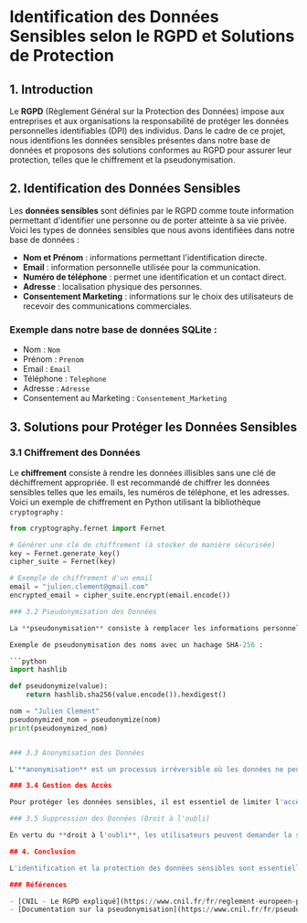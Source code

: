 # Identification des Données Sensibles selon le RGPD et Solutions de Protection

## 1. Introduction

Le **RGPD** (Règlement Général sur la Protection des Données) impose aux entreprises et aux organisations la responsabilité de protéger les données personnelles identifiables (DPI) des individus. Dans le cadre de ce projet, nous identifions les données sensibles présentes dans notre base de données et proposons des solutions conformes au RGPD pour assurer leur protection, telles que le chiffrement et la pseudonymisation.

## 2. Identification des Données Sensibles

Les **données sensibles** sont définies par le RGPD comme toute information permettant d'identifier une personne ou de porter atteinte à sa vie privée. Voici les types de données sensibles que nous avons identifiées dans notre base de données :

- **Nom et Prénom** : informations permettant l'identification directe.
- **Email** : information personnelle utilisée pour la communication.
- **Numéro de téléphone** : permet une identification et un contact direct.
- **Adresse** : localisation physique des personnes.
- **Consentement Marketing** : informations sur le choix des utilisateurs de recevoir des communications commerciales.

### Exemple dans notre base de données SQLite :
- Nom : `Nom`
- Prénom : `Prenom`
- Email : `Email`
- Téléphone : `Telephone`
- Adresse : `Adresse`
- Consentement au Marketing : `Consentement_Marketing`

## 3. Solutions pour Protéger les Données Sensibles

### 3.1 Chiffrement des Données

Le **chiffrement** consiste à rendre les données illisibles sans une clé de déchiffrement appropriée. Il est recommandé de chiffrer les données sensibles telles que les emails, les numéros de téléphone, et les adresses. Voici un exemple de chiffrement en Python utilisant la bibliothèque `cryptography` :

```python
from cryptography.fernet import Fernet

# Générer une clé de chiffrement (à stocker de manière sécurisée)
key = Fernet.generate_key()
cipher_suite = Fernet(key)

# Exemple de chiffrement d'un email
email = "julien.clement@gmail.com"
encrypted_email = cipher_suite.encrypt(email.encode())

### 3.2 Pseudonymisation des Données

La **pseudonymisation** consiste à remplacer les informations personnelles identifiables par des pseudonymes afin de réduire les risques en cas de violation des données. Cela permet d'assurer qu'une personne ne puisse pas être identifiée directement à partir des données stockées.

Exemple de pseudonymisation des noms avec un hachage SHA-256 :

```python
import hashlib

def pseudonymize(value):
    return hashlib.sha256(value.encode()).hexdigest()

nom = "Julien Clement"
pseudonymized_nom = pseudonymize(nom)
print(pseudonymized_nom)


### 3.3 Anonymisation des Données

L'**anonymisation** est un processus irréversible où les données ne peuvent plus être associées à une personne spécifique. Cela est particulièrement utile lorsque les informations personnelles n'ont plus besoin d'être conservées après utilisation.

### 3.4 Gestion des Accès

Pour protéger les données sensibles, il est essentiel de limiter l'accès aux informations personnelles. Il est recommandé de mettre en place un système de **contrôle d'accès basé sur les rôles** (RBAC) afin que seules les personnes autorisées puissent accéder à certaines données.

### 3.5 Suppression des Données (Droit à l'oubli)

En vertu du **droit à l'oubli**, les utilisateurs peuvent demander la suppression complète de leurs données personnelles. Il est important de développer des mécanismes pour supprimer ou anonymiser les données à la demande.

## 4. Conclusion

L'identification et la protection des données sensibles sont essentielles pour respecter le RGPD et garantir la confidentialité des utilisateurs. En mettant en place des solutions de **chiffrement**, de **pseudonymisation**, et de **contrôle d'accès**, nous réduisons les risques d'exposition des données sensibles et assurons une meilleure protection en cas de violation de la sécurité.

### Références

- [CNIL - Le RGPD expliqué](https://www.cnil.fr/fr/reglement-europeen-protection-donnees)
- [Documentation sur la pseudonymisation](https://www.cnil.fr/fr/pseudonymisation)
